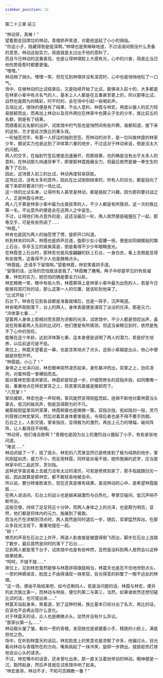 ```yaml
---
sidebar_position: 22
---
```

 第二十三章 前三


“林动哥，真棒！”  
望着那走回席位的林动，青檀娇声笑道，对着他竖起了小小的拇指。  
“你这小子，隐藏得倒是挺深啊。”林啸也是笑眯眯地道，不过话语间倒没什么责备的意思，林动这般实力，简直就是太过出乎他的意料了。  
而且今日林动的这番表现，也是让得林啸脸上大感有光，心中的兴奋，简直比当日他伤势痊愈时都要更强。  
“嘿嘿。”  
林动捎了捎头，嘿嘿一笑，但在见到林啸并没有深究时，心中也是悄悄地松了一口气。  
场中，在继林动的比试结束后，又是陆续开始了比试，能够进入前十的，大多都是在林家小辈中有点名气的人，基本上人人都是在五重甚至更上的，所以那等比试，自然也是颇为的精彩，时不时的，会在场中引起一些喝彩声。  
五场比试，很快的便是有了结果，不出人意料，林霞与林宏，再度以傲人的实力轻易脱颖而出，而再加上林动以及另外两位在林家中也算尖子生的少年，族比前五的名额，倒是有了结果。  
而随着前五名额的出炉，试炼馆中的气氛也是悄然间有些升腾，谁都知道，接下来的这些，方才是此次族比的重头戏。  
一轮抽签完毕，有着一人好运的抽到空签，而林动的对手，是一位叫做林霆的林家少年，据说实力也是达到了淬体第六重的地步，不过这对于林动来说，倒是没太大的问题。  
两人的交手，在抽到竹签后便是迅速展开，而那结果，也的确是没有出乎太多人的意料，在林动那九响通背拳下，即便那林霆施展全力，但最后依然是被一拳生生的轰下了石台。  
因此，这场晋入前三的比试，林动再度轻易获胜。  
这场比试，没有太多的意外，因此在比试刚刚结束时，所有人的目光，都是投向了接下来即将要进行的一场比试。  
这一场的比试名单，让得所有人甚至是林动，都是提起了兴趣，因为那将要对战之人，正是林霞与林宏。  
两人几乎算是林家小辈中最为出类拔萃的人，不少人都是有所猜测，这一次的族比第一名，不出意外的便是会在这两人之中诞生。  
不过，让得他们有点意外的是，这还没最后一轮，两人居然便是碰撞在了一起，那等交手，可是有些热闹了……  
“林霞。”  
林肯也是因为两人的抽签愣了愣，旋即开口叫道。  
听到林肯的叫声，林霞也是娇声应道，旋即少女小蛮腰一扭，便是如同蝴蝶般的飘上石台，亭亭玉立的飒爽英姿，倒是看得不少少年眼睛放光。  
在林霞登上石台时，那林宏也是风度翩翩的跃上石台，一身白衣，看上去倒是显得有些俊秀，这看得不少人也是微微点头。  
“林霞姐，还请手下留情啊。”望着林霞，林宏笑着拱手道。  
“留情的话，出场的恐怕就该是我了。”林霞撇了撇嘴，眸子中却是罕见的有些凝重，林宏的实力，她恐怕的确是要全力以赴。  
林宏微微一笑，眼中有些火热，林霞算得上是林家小辈中最为出色的人，若是今日能够将其打败的话，那么这第一人的位置，就该轮到他来了。  
“比试开始！”  
石台下，林肯在见到各自都是准备就绪后，也是一挥手，沉声喝道。  
林肯喝声刚刚落下，台上的两人，身体表面便是涌现了淡淡的光泽，那是元力。  
“淬体第七重……”  
望着两人身体上那相对而言颇为浓郁的光泽，试炼馆中，不少人都是惊叹出声，虽说在观看着两人先前的比试时，他们便是有所猜测，但这当亲眼见到时，依然是免不了心中的惊叹。  
能够在这个年龄，达到淬体第七重，这本身便是说明了两人的潜力，若是好生培养，以后前途可是不低。  
席位上，林震天望着这一幕，也是含笑地点了点头，这些小辈越是出众，他心中便越是欣慰开怀。  
“林霞姐，小心了！”  
身体之上光泽闪动，林宏眼神突然凌厉起来，身形暴冲而出，双掌之上，劲风凛冽，对着林霞一掌横拍而去。  
面对着林宏那凛冽掌风，林霞却是轻退一步，纤细而修长的双指并拢，如同鹰嘴一般，重重地点在林宏掌背之上，将其掌风直接是推卸而下。  
“八荒掌！”  
掌风被卸，林宏也是一声轻喝，掌风陡然变得刚猛而起，连绵不断地对着林霞当头罩去，低沉的破风声，倒是显得颇为的不凡。  
被那般刚猛掌风所笼罩，林霞柳眉也是微微一簇，双指合拢，宛如指剑一般，灵巧的穿梭过林宏掌风，然后对着其身体要害插去，令得后者也是不得不撒手防御。  
石台之上，人影交错，掌来指往，显得极为的激烈，再加上元力的增幅，破风阵阵，让人看得目不转睛。  
“林动哥，他们谁会胜啊？”青檀也是因为台上的激烈战斗握起了小手，有些紧张地问道。  
“难说……”  
林动迟疑了一下，摇了摇头，林宏的八荒掌显然已是修炼到了极为纯熟的地步，掌风刚猛如虎，威力不小，而反观林霞，同样是丝毫不弱，她所施展的武学，应当是林家中的二品武学，灵剑指。  
这种武学虽说看上去威力没有太过的凌厉，可若是修炼到家了，那手指就跟剑刃一般，因此就算是那林宏，都不敢轻易地被击中。  
所以说，要分辨谁胜谁负，现在还真是难有结果，虽说林动的心中，是希望林霞能胜……  
在两人说话间，石台上的战斗也是越来越激烈与白热化，拳掌交碰间，低沉声响不断传出。  
这般交缠，持续了足足将近十分钟，而两人身体之上的光泽，也是颇为明亮，显然，他们都是将体内的元力，施展到了极致。  
而当光芒在浓郁到顶点时，两人竟然是同时退后一步，随后，双掌猛然挥出，在那众多目光注视下，重重地撞在一起。  
“砰！”  
嘹亮的声音在石台之上炸开，两道人影直接是被震得倒飞而出，脚步在石台上连踏了数步，最后竟然是同时的落下了石台……  
见到两人都是落下台子，试炼馆中也是有些哗然，显然是没料到两人居然会以这种结果结束。  
“呵呵，不错不错……”  
席位上，见到林宏竟然能够与林霞拼得旗鼓相当，林震天也是忍不住地欣慰点头，一旁的林蟒闻言，脸庞上不由得涌现一抹笑容，目光得意的斜瞥了一眼不远处的林啸。  
“这一场，便由平局结束吧，如今还剩四人，若是没问题的话，林霞与林宏，便并列此次族比第一，而林动与林辰，便位列第二与第三，当然，如果谁依然还想切磋比试的话，也可提出来……”  
林震天站起身来，笑着道，到了这种时候，族比基本已经分出了名次，再比的话，应该也不会再出现什么变化。  
对于林震天的话，众人也是微微点头，显然并没有什么异议。  
“那家伙第一么……”  
林动眉头皱了皱，看向一旁的青檀，发现她也是紧握着小手，精致的小脸上，满是担忧之色。  
场中，在听到林震天的话后，林宏脸庞上的笑意也是浓郁了许多，他偏过头，目光看向林动与青檀所在的方向，嘴角挑起了一抹冷笑，旋即一步跨出，就欲趁热打铁地说出心头的请求。  
不过，林宏嘴中的话音，还未曾吐出来，那一直关注着他举动的林动，眼神便是一沉，豁然起身，然后声音就在试炼馆中响了起来。  
“林宏表哥，林动不才，不知可否赐教一番？”  
  
  
